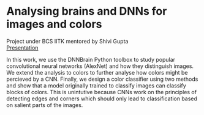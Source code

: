# Analysing brains and DNNs for images and colors
Project under BCS IITK mentored by Shivi Gupta <br />
[Presentation](https://drive.google.com/file/d/1IL2zLnkoEqCMDs4_rLtnQ5Q9bV-5DyjM/view?usp=sharing) <br />

In this work, we use the DNNBrain Python toolbox to study popular convolutional neural networks (AlexNet) and how they distinguish images. We extend the analysis to colors to further analyse how colors might be percieved by a CNN. Finally, we design a color classifier using two methods and show that a model originally trained to classify images can classify blocks of colors. This is unintutive because CNNs work on the principles of detecting edges and corners which should only lead to classification based on salient parts of the images.
